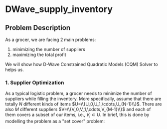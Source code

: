 # DWave_supply_inventory
## Problem Description
As a grocer, we are facing 2 main problems: 
  1. minimizing the number of suppliers 
  2. maximizing the total profit

We will show how D-Wave Constrained Quadratic Models (CQM) Solver to helps us.

### 1. Supplier Optimization
As a typical logistic problem, a grocer needs to minimize the number of suppliers while filling the inventory. More specifically, assume that there are totally $N$ different kinds of items $U=\\{U_0,U_1,\cdots,U_{N-1}\\}$. There are also $M$ different suppliers $V=\\{V_0,V_1,\cdots,V_{M-1}\\}$ and each of them covers a subset of our items, i.e., $V_i\subset U$. In brief, this is done by modelling the problem as a "set cover" problem:
